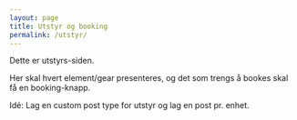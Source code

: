 ```yaml
---
layout: page
title: Utstyr og booking
permalink: /utstyr/
---
```


Dette er utstyrs-siden. 

Her skal hvert element/gear presenteres, og det som trengs å bookes skal få en booking-knapp. 

Idé: Lag en custom post type for utstyr og lag en post pr. enhet. 